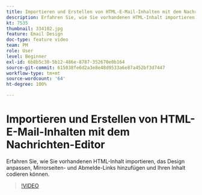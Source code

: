 ```yaml
---
title: Importieren und Erstellen von HTML-E-Mail-Inhalten mit dem Nachrichten-Editor
description: Erfahren Sie, wie Sie vorhandenen HTML-Inhalt importieren, das Design anpassen, Mirrorseiten- und Abmelde-Links hinzufügen und Ihren Inhalt codieren können.
kt: 7535
thumbnail: 334102.jpg
feature: Email Design
doc-type: feature video
team: PM
role: User
level: Beginner
exl-id: 6b8b5c30-5b12-486e-8787-352670e0b164
source-git-commit: 615038fe6d2a3e8e48d9533a6e87a452bf3d7447
workflow-type: tm+mt
source-wordcount: '64'
ht-degree: 100%

---
```


# Importieren und Erstellen von HTML-E-Mail-Inhalten mit dem Nachrichten-Editor

Erfahren Sie, wie Sie vorhandenen HTML-Inhalt importieren, das Design anpassen, Mirrorseiten- und Abmelde-Links hinzufügen und Ihren Inhalt codieren können.

>[!VIDEO](https://video.tv.adobe.com/v/334102?quality=12)
